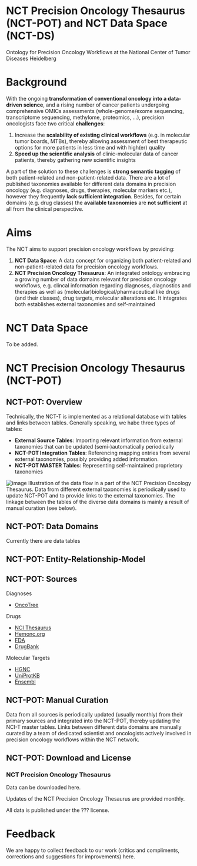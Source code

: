 # NCT Precision Oncology Thesaurus (NCT-POT) and NCT Data Space (NCT-DS)
Ontology for Precision Oncology Workflows at the National Center of Tumor Diseases Heidelberg

# Background
With the ongoing **transformation of conventional oncology into a data-driven science**, and a rising number of cancer patients undergoing comprehensive OMICs assessments (whole-genome/exome sequencing, transcriptome sequencing, methylome, proteomics, ...), precision oncologists face two critical **challenges**:
  
1. Increase the **scalability of existing clinical workflows** (e.g. in molecular tumor boards, MTBs), thereby allowing assessment of best therapeutic options for more patients in less time and with high(er) quality
2. **Speed up the scientific analysis** of clinic-molecular data of cancer patients, thereby gathering new scientific insights

A part of the solution to these challenges is **strong semantic tagging** of both patient-related and non-patient-related data. There are a lot of published taxonomies available for different data domains in precision oncology (e.g. diagnoses, drugs, therapies, molecular markers etc.), however they frequently **lack sufficient integration**. Besides, for certain domains (e.g. drug classes) the **available taxonomies** are **not sufficient** at all from the clinical perspective.

# Aims
The NCT aims to support precision oncology workflows by providing: 
1. **NCT Data Space**: A data concept for organizing both patient-related and non-patient-related data for precision oncology workflows. 
2. **NCT Precision Oncology Thesaurus**: An integrated ontology embracing a growing number of data domains relevant for precision oncology workflows, e.g. clincal information regarding diagnoses, diagnostics and therapies as well as (molecular)biological/pharmaceutical like drugs (and their classes), drug targets, molecular alterations etc. It integrates both establishes external taxonomies and self-maintained 

# NCT Data Space
To be added.

# NCT Precision Oncology Thesaurus (NCT-POT)
## NCT-POT: Overview
Technically, the NCT-T is implemented as a relational database with tables and links between tables. Generally speaking, we habe three types of tables:
- **External Source Tables**: Importing relevant information from external taxonomies that can be updated (semi-)automatically periodically
- **NCT-POT Integration Tables**: Referencing mapping entries from several external taxonomies, possibly providing added information. 
- **NCT-POT MASTER Tables**: Representing self-maintained proprietory taxonomies

![image](https://user-images.githubusercontent.com/5072766/171009917-7a33f2c2-4738-4cbf-8b61-98993fe50034.png)
Illustration of the data flow in a part of the NCT Precision Oncology Thesaurus. Data from different external taxonomies is periodically used to update NCT-POT and to provide links to the external taxonomies. The linkage between the tables of the diverse data domains is mainly a result of manual curation (see below).

## NCT-POT: Data Domains
Currently there are data tables 

## NCT-POT: Entity-Relationship-Model



## NCT-POT: Sources
Diagnoses
- [OncoTree](http://oncotree.mskcc.org)

Drugs
- [NCI Thesaurus](https://ncithesaurus.nci.nih.gov/)
- [Hemonc.org](https://hemonc.org/)
- [FDA](https://www.accessdata.fda.gov/scripts/cder/daf/)
- [DrugBank](https://go.drugbank.com/)

Molecular Targets
- [HGNC](https://www.genenames.org/)
- [UniProtKB](https://www.uniprot.org/)
- [Ensembl](http://www.ensembl.org)

## NCT-POT: Manual Curation
Data from all sources is periodically updated (usually monthly) from their primary sources and integrated into the NCT-POT, thereby updating the NCI-T master tables. Links between different data domains are manually curated by a team of dedicated scientist and oncologists actively involved in precision oncology workflows within the NCT network.

## NCT-POT: Download and License
### NCT Precision Oncology Thesaurus
Data can be downloaded here.  

Updates of the NCT Precision Oncology Thesaurus are provided monthly.

All data is published under the ??? license.

# Feedback
We are happy to collect feedback to our work (critics and compliments, corrections and suggestions for improvements) here.
